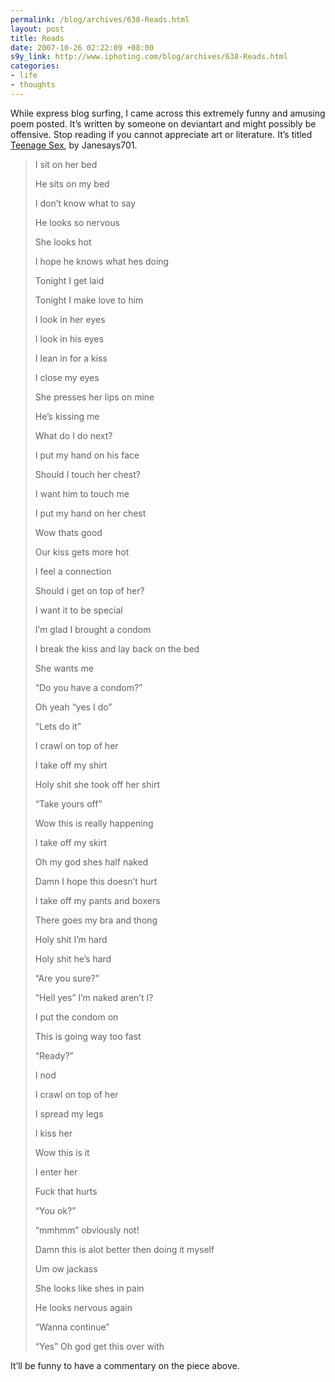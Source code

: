 ```yaml
--- 
permalink: /blog/archives/638-Reads.html
layout: post
title: Reads
date: 2007-10-26 02:22:09 +08:00
s9y_link: http://www.iphoting.com/blog/archives/638-Reads.html
categories: 
- life
- thoughts
---
```

<p class="whiteline"><p>While express blog surfing, I came across this extremely funny and amusing poem posted. It&#8217;s written by someone on deviantart and might possibly be offensive. Stop reading if you cannot appreciate art or literature. It&#8217;s titled <a onclick="_gaq.push(['_trackPageview', '/extlink/janesays701.deviantart.com/art/Teenage-sex-14289874']);"  href="http://janesays701.deviantart.com/art/Teenage-sex-14289874">Teenage Sex</a>, by Janesays701.</p>
</p><blockquote><p class="break">I sit on her bed</p><p class="break">He sits on my bed</p><p class="break">I don&#8217;t know what to say</p><p class="break">He looks so nervous</p><p class="break">She looks hot</p><p class="break">I hope he knows what hes doing</p><p class="break">Tonight I get laid</p><p class="break">Tonight I make love to him</p><p class="break">I look in her eyes</p><p class="break">I look in his eyes</p><p class="break">I lean in for a kiss</p><p class="break">I close my eyes</p><p class="break">She presses her lips on mine</p><p class="break">He&#8217;s kissing me</p><p class="break">What do I do next?</p><p class="break">I put my hand on his face</p><p class="break">Should I touch her chest?</p><p class="break">I want him to touch me</p><p class="break">I put my hand on her chest</p><p class="break">Wow thats good</p><p class="break">Our kiss gets more hot</p><p class="break">I feel a connection</p><p class="break">Should i get on top of her?</p><p class="break">I want it to be special</p><p class="break">I&#8217;m glad I brought a condom</p><p class="break">I break the kiss and lay back on the bed</p><p class="break">She wants me</p><p class="break">&#8220;Do you have a condom?&#8221;</p><p class="break">Oh yeah &#8220;yes I do&#8221;</p><p class="break">&#8220;Lets do it&#8221;</p><p class="break">I crawl on top of her</p><p class="break">I take off my shirt</p><p class="break">Holy shit she took off her shirt</p><p class="break">&#8220;Take yours off&#8221;</p><p class="break">Wow this is really happening</p><p class="break">I take off my skirt</p><p class="break">Oh my god shes half naked</p><p class="break">Damn I hope this doesn&#8217;t hurt</p><p class="break">I take off my pants and boxers</p><p class="break">There goes my bra and thong</p><p class="break">Holy shit I&#8217;m hard</p><p class="break">Holy shit he&#8217;s hard</p><p class="break">&#8220;Are you sure?&#8221;</p><p class="break">&#8220;Hell yes&#8221; I&#8217;m naked aren&#8217;t I?</p><p class="break">I put the condom on</p><p class="break">This is going way too fast</p><p class="break">&#8220;Ready?&#8221;</p><p class="break">I nod</p><p class="break">I crawl on top of her</p><p class="break">I spread my legs</p><p class="break">I kiss her</p><p class="break">Wow this is it</p><p class="break">I enter her</p><p class="break">Fuck that hurts</p><p class="break">&#8220;You ok?&#8221;</p><p class="break">&#8220;mmhmm&#8221; obviously not!</p><p class="break">Damn this is alot better then doing it myself</p><p class="break">Um ow jackass</p><p class="break">She looks like shes in pain</p><p class="break">He looks nervous again</p><p class="break">&#8220;Wanna continue&#8221;</p><p class="break">&#8220;Yes&#8221; Oh god get this over with</p></blockquote><p>
</p><p class="break"><p>It&#8217;ll be funny to have a commentary on the piece above.</p></p>
